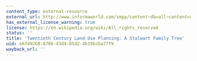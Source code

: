 ```yaml
---
content_type: external-resource
external_url: http://www.informaworld.com/smpp/content~db=all~content=a787378957~frm=abslink
has_external_license_warning: true
license: https://en.wikipedia.org/wiki/All_rights_reserved
status: ''
title: 'Twentieth Century Land Use Planning: A Stalwart Family Tree'
uid: e6f49268-8706-43d4-85d2-4b19bcba77f9
wayback_url: ''
---
```

